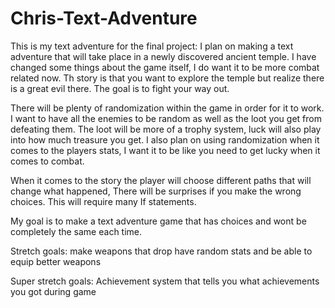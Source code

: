 # Chris-Text-Adventure
This is my text adventure for the final project:
I plan on making a text adventure that will take place in a newly discovered ancient temple. I have changed some things about the game itself, I do want it to be more combat related now. Th story is that you want to explore the temple but realize there is a great evil there. The goal is to fight your way out.

There will be plenty of randomization within the game in order for it to work. I want to have all the enemies to be random as well as the loot you get from defeating them. The loot will be more of a trophy system, luck will also play into how much treasure you get.  I also plan on using randomization when it comes to the players stats, I want it to be like you need to get lucky when it comes to combat.

When it comes to the story the player will choose different paths that will change what happened, There will be surprises if you make the wrong choices. This will require many If statements.

My goal is to make a text adventure game that has choices and wont be completely the same each time.

Stretch goals: make weapons that drop have random stats and be able to equip better weapons

Super stretch goals: Achievement system that tells you what achievements you got during game
